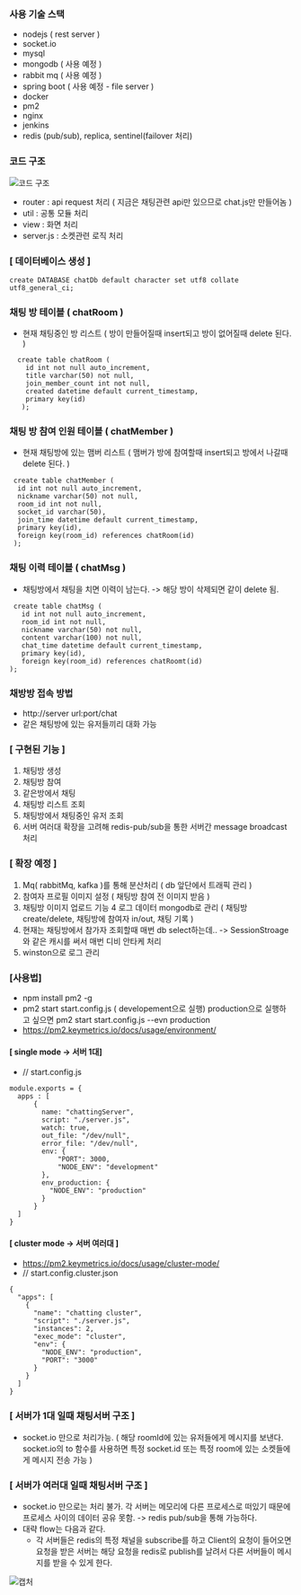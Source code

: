  
 ### 사용 기술 스택
  - nodejs ( rest server )
  - socket.io
  - mysql
  - mongodb ( 사용 예정 )
  - rabbit mq ( 사용 예정 )
  - spring boot ( 사용 예정 - file server )
  - docker 
  - pm2
  - nginx
  - jenkins
  - redis (pub/sub), replica, sentinel(failover 처리) 

### 코드 구조
 
 ![코드 구조](https://user-images.githubusercontent.com/21052356/102683665-e80f5f00-4215-11eb-8f44-3582cfe335db.PNG)
 
 - router : api request 처리 ( 지금은 채팅관련 api만 있으므로 chat.js만 만들어놈 )
 - util : 공통 모듈 처리
 - view : 화면 처리
 - server.js : 소켓관련 로직 처리

 ### [ 데이터베이스 생성 ]
 ```
 create DATABASE chatDb default character set utf8 collate utf8_general_ci;
 ```
 
 ### 채팅 방 테이블 ( chatRoom )
  - 현재 채팅중인 방 리스트 ( 방이 만들어질때 insert되고 방이 없어질때 delete 된다. )
 ```
   create table chatRoom (
     id int not null auto_increment,
     title varchar(50) not null,
     join_member_count int not null,
     created datetime default current_timestamp,
     primary key(id)
    );
 ```
 
 ### 채팅 방 참여 인원 테이블 ( chatMember )
  - 현재 채팅방에 있는 맴버 리스트 ( 맴버가 방에 참여할때 insert되고 방에서 나갈때 delete 된다. )
  ```
   create table chatMember ( 
    id int not null auto_increment,
    nickname varchar(50) not null,
    room_id int not null,
    socket_id varchar(50),
    join_time datetime default current_timestamp,
    primary key(id),
    foreign key(room_id) references chatRoom(id)
   );
  ```
 
 ### 채팅 이력 테이블 ( chatMsg )
  - 채팅방에서 채팅을 치면 이력이 남는다. -> 해당 방이 삭제되면 같이 delete 됨.
 ```
  create table chatMsg (
    id int not null auto_increment,
    room_id int not null,
    nickname varchar(50) not null,
    content varchar(100) not null,
    chat_time datetime default current_timestamp,
    primary key(id),
    foreign key(room_id) references chatRoomt(id)
 );
 ```

 
 ### 채방방 접속 방법
 - http://server url:port/chat
 - 같은 채팅방에 있는 유저들끼리 대화 가능

### [ 구현된 기능 ]
 1. 채팅방 생성
 2. 채팅방 참여
 3. 같은방에서 채팅
 4. 채팅방 리스트 조회
 5. 채팅방에서 채팅중인 유저 조회
 6. 서버 여러대 확장을 고려해 redis-pub/sub을 통한 서버간 message broadcast 처리
 
 
### [ 확장 예정 ]
 1. Mq( rabbitMq, kafka )를 통해 분산처리 ( db 앞단에서 트래픽 관리 )
 2. 참여자 프로필 이미지 설정 ( 채팅방 참여 전 이미지 받음 )
 3. 채팅방 이미지 업로드 기능
 4 로그 데이터 mongodb로 관리 ( 채팅방 create/delete,  채팅방에 참여자 in/out, 채팅 기록 )
 5. 현재는 채팅방에서 참가자 조회할때 매번 db select하는데.. ->  SessionStroage와 같은 캐시를 써서 매번 디비 안타케 처리
 6. winston으로 로그 관리
 
 
### [사용법]
 - npm install pm2 -g
 - pm2 start start.config.js  ( developement으로 실행)  production으로 실행하고 싶으면 pm2 start start.config.js --evn production
 - https://pm2.keymetrics.io/docs/usage/environment/
 
 #### [ single mode -> 서버 1대]
 - // start.config.js
  ```
  module.exports = {
    apps : [
        {
          name: "chattingServer",
          script: "./server.js",
          watch: true,
          out_file: "/dev/null",
          error_file: "/dev/null",
          env: {
              "PORT": 3000,
              "NODE_ENV": "development"
          },
          env_production: {
            "NODE_ENV": "production"
          }
        }
    ]
  }
  ```
  
  #### [ cluster mode -> 서버 여러대 ]
  - https://pm2.keymetrics.io/docs/usage/cluster-mode/
  - // start.config.cluster.json
  ```
  {
    "apps": [
      {
        "name": "chatting cluster",
        "script": "./server.js",
        "instances": 2,
        "exec_mode": "cluster",
        "env": {
          "NODE_ENV": "production",
          "PORT": "3000"
        }
      }
    ]
  } 
  
  ```
  
 ### [ 서버가 1대 일때 채팅서버 구조 ]
  - socket.io 만으로 처리가능. ( 해당 roomId에 있는 유저들에게 메시지를 보낸다. socket.io의 to 함수를 사용하면 특정 socket.id 또는 특정 room에 있는 소켓들에게 메시지 전송 가능 )
 
 ### [ 서버가 여러대 일때 채팅서버 구조 ]
  - socket.io 만으로는 처리 불가.  각 서버는 메모리에 다른 프로세스로 떠있기 때문에 프로세스 사이의 데이터 공유 못함.  -> redis pub/sub을 통해 가능하다.
  - 대략 flow는 다음과 같다.
    - 각 서버들은 redis의 특정 채널을 subscribe를 하고 Client의 요청이 들어오면 요청을 받은 서버는 해당 요청을 redis로 publish를 날려서 다른 서버들이 메시지를 받을 수 있게 한다.
  
![캡처](https://user-images.githubusercontent.com/21052356/102793419-37f44e80-43ed-11eb-8283-7e4ed5e90727.png)
